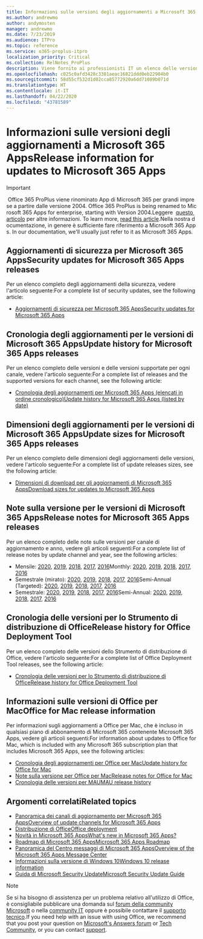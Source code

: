 ```yaml
---
title: Informazioni sulle versioni degli aggiornamenti a Microsoft 365 Apps
ms.author: andrewmo
author: andymosten
manager: andrewmo
ms.date: 7/23/2019
ms.audience: ITPro
ms.topic: reference
ms.service: o365-proplus-itpro
localization_priority: Critical
ms.collection: RelNotes_ProPlus
description: Viene fornito ai professionisti IT un elenco delle versioni più recenti per Microsoft 365 Apps per ciascun canale di aggiornamenti e collegamenti alle note sulle versioni e alla cronologia degli aggiornamenti
ms.openlocfilehash: c025c0afd3428c3381aeac16821ddd0eb22904b0
ms.sourcegitcommit: 58d55cf532d1d02cca85772920a6dd71089b071d
ms.translationtype: HT
ms.contentlocale: it-IT
ms.lasthandoff: 04/22/2020
ms.locfileid: "43781589"
---
```

# <a name="release-information-for-updates-to-microsoft-365-apps"></a><span data-ttu-id="f59c5-103">Informazioni sulle versioni degli aggiornamenti a Microsoft 365 Apps</span><span class="sxs-lookup"><span data-stu-id="f59c5-103">Release information for updates to Microsoft 365 Apps</span></span>


> [!IMPORTANT]
><span data-ttu-id="f59c5-104"> Office 365 ProPlus viene rinominato App di Microsoft 365 per grandi imprese a partire dalle versione 2004.</span><span class="sxs-lookup"><span data-stu-id="f59c5-104"> Office 365 ProPlus is being renamed to Microsoft 365 Apps for enterprise, starting with Version 2004.</span></span><span data-ttu-id="f59c5-105">Leggere  [questo articolo](https://go.microsoft.com/fwlink/p/?linkid=2123420) per altre informazioni.</span><span class="sxs-lookup"><span data-stu-id="f59c5-105"> To learn more, [read this article](https://go.microsoft.com/fwlink/p/?linkid=2123420).</span></span><span data-ttu-id="f59c5-106">Nella nostra documentazione, in genere è sufficiente fare riferimento a Microsoft 365 Apps.</span><span class="sxs-lookup"><span data-stu-id="f59c5-106"> In our documentation, we'll usually just refer to it as Microsoft 365 Apps.</span></span>


## <a name="security-updates-for-microsoft-365-apps-releases"></a><span data-ttu-id="f59c5-107">Aggiornamenti di sicurezza per Microsoft 365 Apps</span><span class="sxs-lookup"><span data-stu-id="f59c5-107">Security updates for Microsoft 365 Apps releases</span></span>

<span data-ttu-id="f59c5-108">Per un elenco completo degli aggiornamenti della sicurezza, vedere l'articolo seguente:</span><span class="sxs-lookup"><span data-stu-id="f59c5-108">For a complete list of security updates, see the following article:</span></span>
 - [<span data-ttu-id="f59c5-109">Aggiornamenti di sicurezza per Microsoft 365 Apps</span><span class="sxs-lookup"><span data-stu-id="f59c5-109">Security updates for Microsoft 365 Apps</span></span>](office365-proplus-security-updates.md)


## <a name="update-history-for-microsoft-365-apps-releases"></a><span data-ttu-id="f59c5-110">Cronologia degli aggiornamenti per le versioni di Microsoft 365 Apps</span><span class="sxs-lookup"><span data-stu-id="f59c5-110">Update history for Microsoft 365 Apps releases</span></span>

<span data-ttu-id="f59c5-111">Per un elenco completo delle versioni e delle versioni supportate per ogni canale, vedere l'articolo seguente:</span><span class="sxs-lookup"><span data-stu-id="f59c5-111">For a complete list of releases and the supported versions for each channel, see the following article:</span></span>
 - [<span data-ttu-id="f59c5-112">Cronologia degli aggiornamenti per Microsoft 365 Apps (elencati in ordine cronologico)</span><span class="sxs-lookup"><span data-stu-id="f59c5-112">Update history for Microsoft 365 Apps (listed by date)</span></span>](update-history-office365-proplus-by-date.md)


 ## <a name="update-sizes-for-microsoft-365-apps-releases"></a><span data-ttu-id="f59c5-113">Dimensioni degli aggiornamenti per le versioni di Microsoft 365 Apps</span><span class="sxs-lookup"><span data-stu-id="f59c5-113">Update sizes for Microsoft 365 Apps releases</span></span>

<span data-ttu-id="f59c5-114">Per un elenco completo delle dimensioni degli aggiornamenti delle versioni, vedere l'articolo seguente:</span><span class="sxs-lookup"><span data-stu-id="f59c5-114">For a complete list of update releases sizes, see the following article:</span></span>
 - [<span data-ttu-id="f59c5-115">Dimensioni di download per gli aggiornamenti di Microsoft 365 Apps</span><span class="sxs-lookup"><span data-stu-id="f59c5-115">Download sizes for updates to Microsoft 365 Apps</span></span>](download-sizes-office365-proplus-updates.md)

## <a name="release-notes-for-microsoft-365-apps-releases"></a><span data-ttu-id="f59c5-116">Note sulla versione per le versioni di Microsoft 365 Apps</span><span class="sxs-lookup"><span data-stu-id="f59c5-116">Release notes for Microsoft 365 Apps releases</span></span>

<span data-ttu-id="f59c5-117">Per un elenco completo delle note sulle versioni per canale di aggiornamento e anno, vedere gli articoli seguenti:</span><span class="sxs-lookup"><span data-stu-id="f59c5-117">For a complete list of release notes by update channel and year, see the following articles:</span></span>
 - <span data-ttu-id="f59c5-118">Mensile: [2020](monthly-channel-2020.md), [2019](monthly-channel-2019.md), [2018](monthly-channel-2018.md), [2017](monthly-channel-2017.md), [2016](monthly-channel-2016.md)</span><span class="sxs-lookup"><span data-stu-id="f59c5-118">Monthly: [2020](monthly-channel-2020.md), [2019](monthly-channel-2019.md), [2018](monthly-channel-2018.md), [2017](monthly-channel-2017.md), [2016](monthly-channel-2016.md)</span></span>
 - <span data-ttu-id="f59c5-119">Semestrale (mirato): [2020](semi-annual-channel-targeted-2020.md), [2019](semi-annual-channel-targeted-2019.md), [2018](semi-annual-channel-targeted-2018.md), [2017](semi-annual-channel-targeted-2017.md), [2016](semi-annual-channel-targeted-2016.md)</span><span class="sxs-lookup"><span data-stu-id="f59c5-119">Semi-Annual (Targeted): [2020](semi-annual-channel-targeted-2020.md), [2019](semi-annual-channel-targeted-2019.md), [2018](semi-annual-channel-targeted-2018.md), [2017](semi-annual-channel-targeted-2017.md), [2016](semi-annual-channel-targeted-2016.md)</span></span>
 - <span data-ttu-id="f59c5-120">Semestrale: [2020](semi-annual-channel-2020.md), [2019](semi-annual-channel-2019.md), [2018](semi-annual-channel-2018.md), [2017](semi-annual-channel-2017.md), [2016](semi-annual-channel-2016.md)</span><span class="sxs-lookup"><span data-stu-id="f59c5-120">Semi-Annual: [2020](semi-annual-channel-2020.md), [2019](semi-annual-channel-2019.md), [2018](semi-annual-channel-2018.md), [2017](semi-annual-channel-2017.md), [2016](semi-annual-channel-2016.md)</span></span>

 ## <a name="release-history-for-office-deployment-tool"></a><span data-ttu-id="f59c5-121">Cronologia delle versioni per lo Strumento di distribuzione di Office</span><span class="sxs-lookup"><span data-stu-id="f59c5-121">Release history for Office Deployment Tool</span></span>
 <span data-ttu-id="f59c5-122">Per un elenco completo delle versioni dello Strumento di distribuzione di Office, vedere l'articolo seguente:</span><span class="sxs-lookup"><span data-stu-id="f59c5-122">For a complete list of Office Deployment Tool releases, see the following article:</span></span>
 - [<span data-ttu-id="f59c5-123">Cronologia delle versioni per lo Strumento di distribuzione di Office</span><span class="sxs-lookup"><span data-stu-id="f59c5-123">Release history for Office Deployment Tool</span></span>](ODT-release-history.md)

## <a name="office-for-mac-release-information"></a><span data-ttu-id="f59c5-124">Informazioni sulle versioni di Office per Mac</span><span class="sxs-lookup"><span data-stu-id="f59c5-124">Office for Mac release information</span></span>

<span data-ttu-id="f59c5-125">Per informazioni sugli aggiornamenti a Office per Mac, che è incluso in qualsiasi piano di abbonamento di Microsoft 365 contenente Microsoft 365 Apps, vedere gli articoli seguenti:</span><span class="sxs-lookup"><span data-stu-id="f59c5-125">For information about updates to Office for Mac, which is included with any Microsoft 365 subscription plan that includes Microsoft 365 Apps, see the following articles:</span></span>
 - [<span data-ttu-id="f59c5-126">Cronologia degli aggiornamenti per Office per Mac</span><span class="sxs-lookup"><span data-stu-id="f59c5-126">Update history for Office for Mac</span></span>](update-history-office-for-mac.md)
 - [<span data-ttu-id="f59c5-127">Note sulla versione per Office per Mac</span><span class="sxs-lookup"><span data-stu-id="f59c5-127">Release notes for Office for Mac</span></span>](release-notes-office-for-mac.md)
 - [<span data-ttu-id="f59c5-128">Cronologia delle versioni per MAU</span><span class="sxs-lookup"><span data-stu-id="f59c5-128">MAU release history</span></span>](release-history-microsoft-autoupdate.md)


## <a name="related-topics"></a><span data-ttu-id="f59c5-129">Argomenti correlati</span><span class="sxs-lookup"><span data-stu-id="f59c5-129">Related topics</span></span>

- [<span data-ttu-id="f59c5-130">Panoramica dei canali di aggiornamento per Microsoft 365 Apps</span><span class="sxs-lookup"><span data-stu-id="f59c5-130">Overview of update channels for Microsoft 365 Apps</span></span>](https://docs.microsoft.com/deployoffice/overview-of-update-channels-for-office-365-proplus)
- [<span data-ttu-id="f59c5-131">Distribuzione di Office</span><span class="sxs-lookup"><span data-stu-id="f59c5-131">Office deployment</span></span>](https://docs.microsoft.com/deployoffice/)
- [<span data-ttu-id="f59c5-132">Novità in Microsoft 365 Apps</span><span class="sxs-lookup"><span data-stu-id="f59c5-132">What's new in Microsoft 365 Apps?</span></span>](https://support.office.com/article/95c8d81d-08ba-42c1-914f-bca4603e1426)
- [<span data-ttu-id="f59c5-133">Roadmap di Microsoft 365 Apps</span><span class="sxs-lookup"><span data-stu-id="f59c5-133">Microsoft 365 Apps Roadmap</span></span>](https://products.office.com/business/office-365-roadmap)
- [<span data-ttu-id="f59c5-134">Panoramica del Centro messaggi di Microsoft 365 Apps</span><span class="sxs-lookup"><span data-stu-id="f59c5-134">Overview of the Microsoft 365 Apps Message Center</span></span>](https://support.office.com/article/38fb3333-bfcc-4340-a37b-deda509c2093)
- [<span data-ttu-id="f59c5-135">Informazioni sulla versione di Windows 10</span><span class="sxs-lookup"><span data-stu-id="f59c5-135">Windows 10 release information</span></span>](https://www.microsoft.com/itpro/windows-10/release-information)
- [<span data-ttu-id="f59c5-136">Guida di Microsoft Security Update</span><span class="sxs-lookup"><span data-stu-id="f59c5-136">Microsoft Security Update Guide</span></span>](https://portal.msrc.microsoft.com/)

> [!NOTE]
> <span data-ttu-id="f59c5-137">Se si ha bisogno di assistenza per un problema relativo all'utilizzo di Office, è consigliabile pubblicare una domanda sul [forum della community Microsoft](https://answers.microsoft.com/) o nella [community IT](https://techcommunity.microsoft.com/) oppure è possibile contattare il [supporto tecnico](https://support.microsoft.com/contactus).</span><span class="sxs-lookup"><span data-stu-id="f59c5-137">If you need help with an issue with using Office, we recommend that you post your question on [Microsoft's Answers forum](https://answers.microsoft.com/) or [Tech Community](https://techcommunity.microsoft.com/), or you can contact [support](https://support.microsoft.com/contactus).</span></span>

